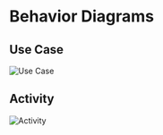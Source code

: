 # Behavior Diagrams

## Use Case

![Use Case](https://github.com/nikhilvas123/battleships-in-c/blob/main/2_Architecture/use_case.png?w=500&h=500&q=100)

## Activity

![Activity](https://github.com/nikhilvas123/battleships-in-c/blob/main/2_Architecture/activity.png?w=500&h=500&q=100)
